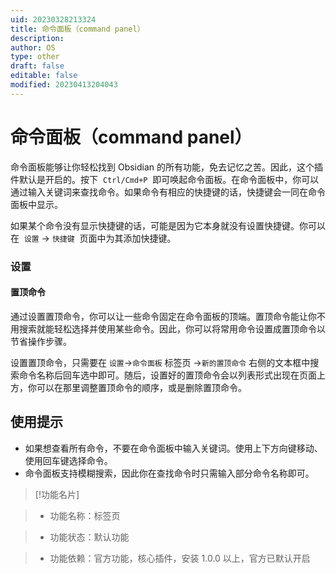 ```yaml
---
uid: 20230328213324
title: 命令面板（command panel）
description: 
author: OS
type: other
draft: false
editable: false
modified: 20230413204043
---
```


# 命令面板（command panel）

命令面板能够让你轻松找到 Obsidian 的所有功能，免去记忆之苦。因此，这个插件默认是开启的。按下  `Ctrl/Cmd+P`  即可唤起命令面板。在命令面板中，你可以通过输入关键词来查找命令。如果命令有相应的快捷键的话，快捷键会一同在命令面板中显示。

如果某个命令没有显示快捷键的话，可能是因为它本身就没有设置快捷键。你可以在  `设置` -> `快捷键`  页面中为其添加快捷键。

### 设置

#### 置顶命令

通过设置置顶命令，你可以让一些命令固定在命令面板的顶端。置顶命令能让你不用搜索就能轻松选择并使用某些命令。因此，你可以将常用命令设置成置顶命令以节省操作步骤。

设置置顶命令，只需要在 `设置`->`命令面板` 标签页 ->`新的置顶命令` 右侧的文本框中搜索命令名称后回车选中即可。随后，设置好的置顶命令会以列表形式出现在页面上方，你可以在那里调整置顶命令的顺序，或是删除置顶命令。

## 使用提示

- 如果想查看所有命令，不要在命令面板中输入关键词。使用上下方向键移动、使用回车键选择命令。
- 命令面板支持模糊搜索，因此你在查找命令时只需输入部分命令名称即可。

> [!功能名片]

> - 功能名称：标签页

> - 功能状态：默认功能

> - 功能依赖：官方功能，核心插件，安装 1.0.0 以上，官方已默认开启